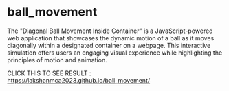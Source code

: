 # ball_movement
The "Diagonal Ball Movement Inside Container" is a JavaScript-powered web application that showcases the dynamic motion of a ball as it moves diagonally within a designated container on a webpage. This interactive simulation offers users an engaging visual experience while highlighting the principles of motion and animation.

CLICK THIS TO SEE RESULT : https://lakshanmca2023.github.io/ball_movement/

